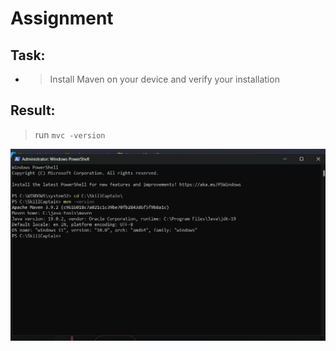 # Assignment

## Task:

- > Install Maven on your device and verify your installation

## Result: 

> run `mvc -version` 
<img src="maven-install-verification.png" alt="installation-img" title="mvc-install-verification">
